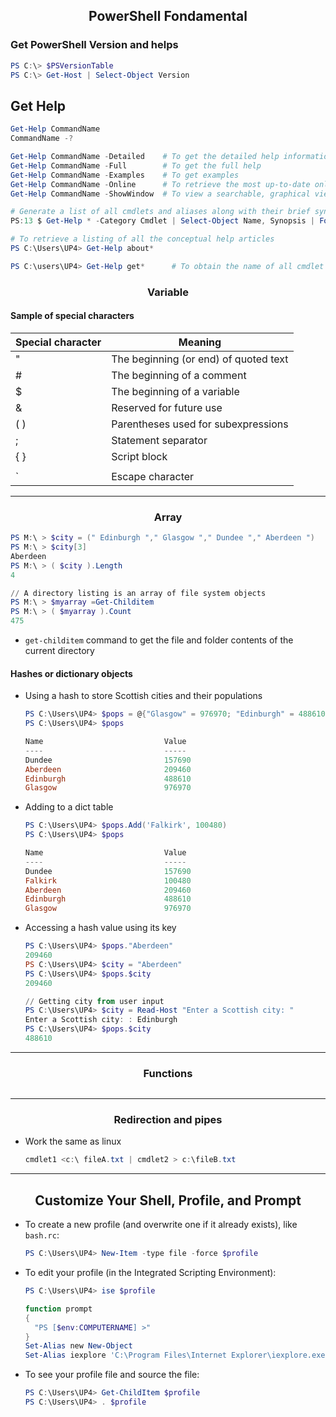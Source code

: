 ## <center>PowerShell Fondamental</center>


### Get PowerShell Version and helps

```powershell
PS C:\> $PSVersionTable
PS C:\> Get-Host | Select-Object Version
```

## Get Help

```powershell
Get-Help CommandName
CommandName -?

Get-Help CommandName -Detailed    # To get the detailed help information
Get-Help CommandName -Full        # To get the full help
Get-Help CommandName -Examples    # To get examples
Get-Help CommandName -Online      # To retrieve the most up-to-date online version of a command’s help topic
Get-Help CommandName -ShowWindow  # To view a searchable, graphical view of a help topic

# Generate a list of all cmdlets and aliases along with their brief synopses
PS:13 $ Get-Help * -Category Cmdlet | Select-Object Name, Synopsis | Format-Table -Auto

# To retrieve a listing of all the conceptual help articles
PS C:\Users\UP4> Get-Help about*     

PS C:\users\UP4> Get-Help get*      # To obtain the name of all cmdlet start with Get.
```

### <center>Variable</center>



####  Sample of special characters

| Special character | Meaning
|-------------------|------------------------------------
| "                 | The beginning (or end) of quoted text
| #                 | The beginning of a comment
| $                 | The beginning of a variable
| &                 | Reserved for future use
| ( )               | Parentheses used for subexpressions
| ;                 | Statement separator
| { }               | Script block
| |                 | Pipeline separator
| \`                | Escape character


***

### <center>Array</center>

```powershell
PS M:\ > $city = (" Edinburgh "," Glasgow "," Dundee "," Aberdeen ")
PS M:\ > $city[3]
Aberdeen
PS M:\ > ( $city ).Length
4

// A directory listing is an array of file system objects
PS M:\ > $myarray =Get-Childitem
PS M:\ > ( $myarray ).Count
475                           
```

* `get-childitem` command to get the file and folder contents of the current directory 

#### Hashes or dictionary objects

* Using a hash to store Scottish cities and their populations
  
  ```powershell
  PS C:\Users\UP4> $pops = @{"Glasgow" = 976970; "Edinburgh" = 488610; "Aberdeen" = 209460; "Dundee" = 157690}
  PS C:\Users\UP4> $pops

  Name                           Value
  ----                           -----
  Dundee                         157690
  Aberdeen                       209460
  Edinburgh                      488610
  Glasgow                        976970
  ```

* Adding to a dict table
  
  ```powershell
  PS C:\Users\UP4> $pops.Add('Falkirk', 100480)
  PS C:\Users\UP4> $pops

  Name                           Value
  ----                           -----
  Dundee                         157690
  Falkirk                        100480
  Aberdeen                       209460
  Edinburgh                      488610
  Glasgow                        976970
  ```
* Accessing a hash value using its key
  
  ```powershell
  PS C:\Users\UP4> $pops."Aberdeen"
  209460
  PS C:\Users\UP4> $city = "Aberdeen"
  PS C:\Users\UP4> $pops.$city
  209460

  // Getting city from user input
  PS C:\Users\UP4> $city = Read-Host "Enter a Scottish city: "
  Enter a Scottish city: : Edinburgh
  PS C:\Users\UP4> $pops.$city
  488610
  ```

***

### <center>Functions</center>

```powershell

```

***

### <center>Redirection and pipes</center>

* Work the same as linux
  
  ```powershell
  cmdlet1 <c:\ fileA.txt | cmdlet2 > c:\fileB.txt
  ```

*** 

## <center> Customize Your Shell, Profile, and Prompt</center>

* To create a new profile (and overwrite one if it already exists), like `bash.rc`:

  ```powershell
  PS C:\Users\UP4> New-Item -type file -force $profile
  ```
  
* To edit your profile (in the Integrated Scripting Environment):

  ```powershell
  PS C:\Users\UP4> ise $profile
  
  function prompt
  {
    "PS [$env:COMPUTERNAME] >"
  }
  Set-Alias new New-Object
  Set-Alias iexplore 'C:\Program Files\Internet Explorer\iexplore.exe'
  ```
  
* To see your profile file and source the file:

  ```powershell
  PS C:\Users\UP4> Get-ChildItem $profile
  PS C:\Users\UP4> . $profile
  
  
  ```